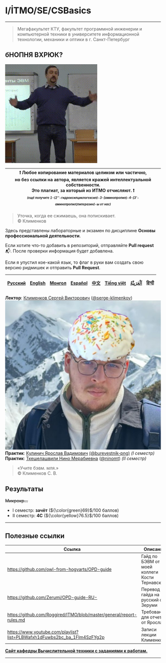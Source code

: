 # I/İTMO/SE/CSBasics

---
> Мегафакультет КТУ, факультет программной инженерии и компьютерной техники в университете информационной технологии, механики и оптики в г. Санкт-Петербург
## бНОПНЯ ВХРЮК?
![gif](/img/gifs/klimenkov-flex.gif)

| :exclamation: <b>Любое копирование материалов целиком или частично,<br>но без ссылки на автора, является кражей интеллектуальной собственности.<br>Это плагиат, за который из ИТМО отчисляют.</b> :exclamation:<br><sub><sup><i>(ещё получите 1-(2’’-гидроксилциклогексил)-3-[аминопропил]-4-[3’-аминопропил]пиперазин)-ы от нас)</sup></sub></b> |
|---------------------------------------------------------------------------------------------------------------------------------------------------------------------------------------------------------------------------------------------------------------------------------------------------------------------------------------------------|
> Уточка, когда ее сжимаешь, она попискивает.\
© Клименков

Здесь представлены лабораторные и экзамен по дисциплине **Основы профессиональной деятельности**.

Если хотите что-то добавить в репозиторий, отправляйте **Pull request** :mailbox_with_mail:. После проверки информация будет добавлена.

Если я упустил кое-какой язык, то флаг в руки вам создать свою версию ридмишек и отправить **Pull Request**.

| [<strong>Русский</strong>](https://github.com/XVIIStarPlatinum/itmo/blob/master/Software%20Engineering/README.md) | [<strong>English</strong>](https://github.com/XVIIStarPlatinum/itmo/blob/master/Software%20Engineering/.docs/README_EN.md) | [<strong>Монгол</strong>](https://github.com/XVIIStarPlatinum/itmo/blob/master/Software%20Engineering/.docs/README_MN.md) | [<strong>Español</strong>](https://github.com/XVIIStarPlatinum/itmo/blob/master/Software%20Engineering/.docs/README_ES.md) | [<strong>中文</strong>](https://github.com/XVIIStarPlatinum/itmo/blob/master/Software%20Engineering/.docs/README_CN.md) | [<strong>Tiếng việt</strong>](https://github.com/XVIIStarPlatinum/itmo/blob/master/Software%20Engineering/.docs/README_VN.md) | [<strong><p dir="rtl" lang="ar">اَلْعَرَبِيَّةُ</p></strong>](https://github.com/XVIIStarPlatinum/itmo/blob/master/Software%20Engineering/.docs/README_AR.md) | [<strong>हिन्दी</strong>](https://github.com/XVIIStarPlatinum/itmo/blob/master/Software%20Engineering/.docs/README_IN.md) |
|-------------------------------------------------------------------------------------------------------------------|----------------------------------------------------------------------------------------------------------------------------|---------------------------------------------------------------------------------------------------------------------------|----------------------------------------------------------------------------------------------------------------------------|-----------------------------------------------------------------------------------------------------------------------|-------------------------------------------------------------------------------------------------------------------------------|---------------------------------------------------------------------------------------------------------------------------------------------------------------|---------------------------------------------------------------------------------------------------------------------------|

**Лектор**: [Клименков Сергей Викторович](https://my.itmo.ru/persons/148787) ([@serge-klimenkov](https://github.com/Serge-Klimenkov))\
![Кулич](/img/memes/Kulich.jpg)\
**Практик**: [Кулинич Ярослав Вадимович](https://my.itmo.ru/persons/284721) [(@burevestnik-png)](https://github.com/burevestnik-png) *(I семестр)*\
**Практик**: [Ткешелашвили Нино Мерабиевна](https://my.itmo.ru/persons/153355) ([@ninomt](https://github.com/ninomt)) *(II семестр)*

> «Учите бэвм. мля.»\
© Клименков С. В.
## Результаты
<s>Микрокр...</s>
- I семестр: **зачёт** (${\color{green}69}$/100 баллов)
- II семестр: **4C** (${\color{yellow}76.5}$/100 баллов)
---

## Полезные ссылки
| Ссылка                                                                    | Описание                                                                                    |
|---------------------------------------------------------------------------|---------------------------------------------------------------------------------------------|
| https://github.com/owl-from-hogvarts/OPD-guide                            | Гайд по БЭВМ от моей коллеги Кости Тернавского                                              |
| https://github.com/Zerumi/OPD-guide-RU-                                   | Перевод гайда на русский от Зеруми                                                          |
| https://github.com/Roggired/ITMO/blob/master/general/report-rules.md      | Требования для отчета от Ярослава                                                           |
| https://www.youtube.com/playlist?list=PLBWafxh1dFuwbs2bc_ba_1FIm4SzFYg2p  | Записи лекции Клименкова                                                                    |


[**Сайт кафедры Вычислительной техники с заданиями к работам.**](https://se.ifmo.ru/courses/csbasics#labs)

---
